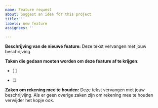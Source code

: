 ```yaml
---
name: Feature request
about: Suggest an idea for this project
title: ''
labels: new feature
assignees: ''

---
```


**Beschrijving van de nieuwe feature:**
Deze tekst vervangen met jouw beschrijving.

**Taken die gedaan moeten worden om deze feature af te krijgen:**
- [ ]
- [ ]

**Zaken om rekening mee te houden:**
Deze tekst vervangen met jouw beschrijvijng. Als er geen overige zaken zijn om rekening mee te houden verwijder het kopje ook.
